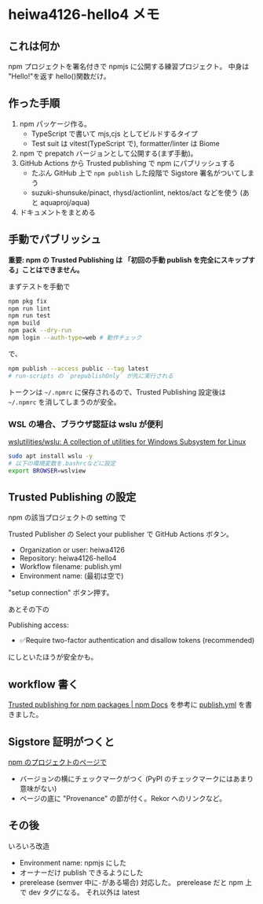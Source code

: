 # heiwa4126-hello4 メモ

## これは何か

npm プロジェクトを署名付きで npmjs に公開する練習プロジェクト。
中身は "Hello!"を返す hello()関数だけ。

## 作った手順

1. npm パッケージ作る。
   - TypeScript で書いて mjs,cjs としてビルドするタイプ
   - Test suit は vitest(TypeScript で), formatter/linter は Biome
2. npm で prepatch バージョンとして公開する(まず手動)。
3. GitHub Actions から Trusted publishing で npm にパブリッシュする
   - たぶん GitHub 上で `npm publish` した段階で Sigstore 署名がついてしまう
   - suzuki-shunsuke/pinact, rhysd/actionlint, nektos/act などを使う (あと aquaproj/aqua)
4. ドキュメントをまとめる

## 手動でパブリッシュ

**重要:
npm の Trusted Publishing は 「初回の手動 publish を完全にスキップする」ことはできません。**

まずテストを手動で

```sh
npm pkg fix
npm run lint
npm run test
npm build
npm pack --dry-run
npm login --auth-type=web # 動作チェック
```

で、

```sh
npm publish --access public --tag latest
# run-scripts の `prepublishOnly` が先に実行される
```

トークンは `~/.npmrc` に保存されるので、Trusted Publishing 設定後は
`~/.npmrc` を消してしまうのが安全。

### WSL の場合、ブラウザ認証は wslu が便利

[wslutilities/wslu: A collection of utilities for Windows Subsystem for Linux](https://github.com/wslutilities/wslu)

```sh
sudo apt install wslu -y
# 以下の環境変数を.bashrcなどに設定
export BROWSER=wslview
```

## Trusted Publishing の設定

npm の該当プロジェクトの setting で

Trusted Publisher の Select your publisher で GitHub Actions ボタン。

- Organization or user: heiwa4126
- Repository: heiwa4126-hello4
- Workflow filename: publish.yml
- Environment name: (最初は空で)

"setup connection" ボタン押す。

あとその下の

Publishing access:

- ✅Require two-factor authentication and disallow tokens (recommended)

にしといたほうが安全かも。

## workflow 書く

[Trusted publishing for npm packages | npm Docs](https://docs.npmjs.com/trusted-publishers#github-actions-configuration)
を参考に
[publish.yml](.github/workflows/publish.yml)
を書きました。

## Sigstore 証明がつくと

[npm のプロジェクトのページで](https://www.npmjs.com/package/@heiwa4126/hello4)

- バージョンの横にチェックマークがつく (PyPI のチェックマークにはあまり意味がない)
- ページの底に "Provenance" の節が付く。Rekor へのリンクなど。

## その後

いろいろ改造

- Environment name: npmjs にした
- オーナーだけ publish できるようにした
- prerelease (semver 中に`-`がある場合) 対応した。
  prerelease だと npm 上で dev タグになる。
  それ以外は latest
